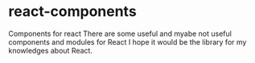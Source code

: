 # react-components
Components for react
There are some useful and myabe not useful components and modules for React
I hope it would be the library for my knowledges about React.
